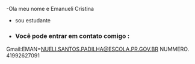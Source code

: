 

-Ola meu nome e Emanueli Cristina
- sou estudante
- ### Você pode entrar em contato comigo :

Gmail:EMAN=NUELI.SANTOS.PADILHA@ESCOLA.PR.GOV.BR
NUMMERO. 41992627091

